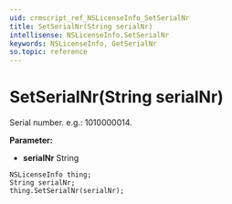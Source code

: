 ```yaml
---
uid: crmscript_ref_NSLicenseInfo_SetSerialNr
title: SetSerialNr(String serialNr)
intellisense: NSLicenseInfo.SetSerialNr
keywords: NSLicenseInfo, GetSerialNr
so.topic: reference
---
```


# SetSerialNr(String serialNr)

Serial number. e.g.: 1010000014.

**Parameter:** 
* **serialNr** String

```crmscript
NSLicenseInfo thing;
String serialNr;
thing.SetSerialNr(serialNr);
```


